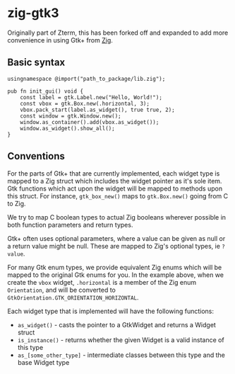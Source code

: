 # zig-gtk3
Originally part of Zterm, this has been forked off and expanded to add more
convenience in using Gtk+ from [Zig](https://ziglang.org).

## Basic syntax
```Zig
usingnamespace @import("path_to_package/lib.zig");

pub fn init_gui() void {
    const label = gtk.Label.new("Hello, World!");
    const vbox = gtk.Box.new(.horizontal, 3);
    vbox.pack_start(label.as_widget(), true true, 2); 
    const window = gtk.Window.new();
    window.as_container().add(vbox.as_widget());
    window.as_widget().show_all();
}
```
## Conventions
For the parts of Gtk+ that are currently implemented, each widget type
is mapped to a Zig struct which includes the widget pointer as it's sole
item. Gtk functions which act upon the widget will be mapped to methods
upon this struct. For instance, `gtk_box_new()` maps to `gtk.Box.new()`
going from C to Zig.

We try to map C boolean types to actual Zig booleans wherever possible
in both function parameters and return types.

Gtk+ often uses optional parameters, where a value can be given as null
or a return value might be null. These are mapped to Zig's optional
types, ie `?value`.

For many Gtk enum types, we provide equivalent Zig enums which will be
mapped to the original Gtk enums for you. In the example above, when we
create the `vbox` widget, `.horizontal` is a member of the Zig enum
`Orientation`, and will be converted to
`GtkOrientation.GTK_ORIENTATION_HORIZONTAL`.

Each widget type that is implemented will have the following functions:
 * `as_widget()` - casts the pointer to a GtkWidget and returns a Widget struct
 * `is_instance()` - returns whether the given Widget is a valid instance of this type
 * `as_[some_other_type]` - intermediate classes between this type and the base Widget type
